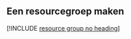 ## <a name="create-a-resource-group"></a>Een resourcegroep maken

[!INCLUDE [resource group no heading](app-service-web-create-resource-group-no-h-scus.md)]